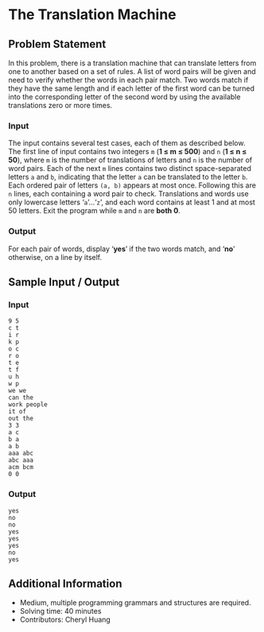 # The Translation Machine

## Problem Statement
In this problem, there is a translation machine that can translate letters from one to another based on a set of rules. A list of word pairs will be given and need to verify whether the words in each pair match. Two words match if they have the same length and if each letter of the first word can be turned into the corresponding letter of the second word by using the available translations zero or more times.

### Input
The input contains several test cases, each of them as described below. The first line of input contains two integers `m` (**1 ≤ m ≤ 500**) and `n` (**1 ≤ n ≤ 50**), where `m` is the number of translations of letters and `n` is the number of word pairs. Each of the next `m` lines contains two distinct space-separated letters `a` and `b`, indicating that the letter `a` can be translated to the letter `b`. Each ordered pair of letters `(a, b)` appears at most once. Following this are `n` lines, each containing a word pair to check. Translations and words use only lowercase letters ‘`a`’…‘`z`’, and each word contains at least 1 and at most 50 letters. Exit the program while `m` and `n` are **both 0**.

### Output
For each pair of words, display ‘**yes**’ if the two words match, and ‘**no**’ otherwise, on a line by itself.

## Sample Input / Output

### Input
```
9 5
c t
i r
k p
o c
r o
t e
t f
u h
w p
we we
can the
work people
it of
out the
3 3
a c
b a
a b
aaa abc
abc aaa
acm bcm
0 0

```

### Output
```
yes
no
no
yes
yes
yes
no
yes

```

## Additional Information
* Medium, multiple programming grammars and structures are required.
* Solving time: 40 minutes
* Contributors: Cheryl Huang